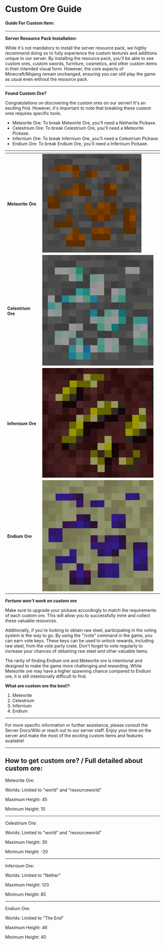 # Custom Ore Guide

#### **Guide For Custom Item:**

***

**Server Resource Pack Installation:**

While it's not mandatory to install the server resource pack, we highly recommend doing so to fully experience the custom textures and additions unique to our server. By installing the resource pack, you'll be able to see custom ores, custom swords, furniture, cosmetics, and other custom items in their intended visual form. However, the core aspects of Minecraft/Mojang remain unchanged, ensuring you can still play the game as usual even without the resource pack.

***

**Found Custom Ore?**

Congratulations on discovering the custom ores on our server! It's an exciting find. However, it's important to note that breaking these custom ores requires specific tools.

* Meteorite Ore: To break Meteorite Ore, you'll need a Netherite Pickaxe.
* Celestrium Ore: To break Celestrium Ore, you'll need a Meteorite Pickaxe.
* Infernium Ore: To break Infernium Ore, you'll need a Celestrium Pickaxe.
* Endium Ore: To break Endium Ore, you'll need a Infernium Pickaxe.



<table data-view="cards"><thead><tr><th></th><th></th><th></th></tr></thead><tbody><tr><td><strong>Meteorite Ore</strong></td><td><img src="../.gitbook/assets/image (282).png" alt="" data-size="original"></td><td></td></tr><tr><td><strong>Celestrium Ore</strong></td><td><img src="../.gitbook/assets/image (281).png" alt="" data-size="original"></td><td></td></tr><tr><td><strong>Infernium Ore</strong></td><td><img src="../.gitbook/assets/image (283).png" alt="" data-size="original"></td><td></td></tr><tr><td><strong>Endium Ore</strong></td><td><img src="../.gitbook/assets/image (280).png" alt="" data-size="original"></td><td></td></tr></tbody></table>

_**Fortune won't work on custom ore**_

Make sure to upgrade your pickaxe accordingly to match the requirements of each custom ore. This will allow you to successfully mine and collect these valuable resources.

Additionally, if you're looking to obtain raw steel, participating in the voting system is the way to go. By using the "/vote" command in the game, you can earn vote keys. These keys can be used to unlock rewards, including raw steel, from the vote party crate. Don't forget to vote regularly to increase your chances of obtaining raw steel and other valuable items.

The rarity of finding Endium ore and Meteorite ore is intentional and designed to make the game more challenging and rewarding. While Meteorite ore may have a higher spawning chance compared to Endium ore, it is still intentionally difficult to find.

**What are custom ore the best?:**

1. Meteorite
2. Celestrium
3. Infernium
4. Endium

***

For more specific information or further assistance, please consult the Server Docs/Wiki or reach out to our server staff. Enjoy your time on the server and make the most of the exciting custom items and features available!

***

## **How to get custom ore? / Full detailed about custom ore:**

Meteorite Ore:

Worlds: Limited to "world" and "resourceworld"

Maximum Height: 45

Minimum Height: 10

***

Celestrium Ore:

Worlds: Limited to "world" and "resourceworld"

Maximum Height: 30

Minimum Height: -20

***

Infernium Ore:

Worlds: Limited to "Nether"

Maximum Height: 120

Minimum Height: 85

***

Endium Ore:

Worlds: Limited to "The End"

Maximum Height: 46

Minimum Height: 40

